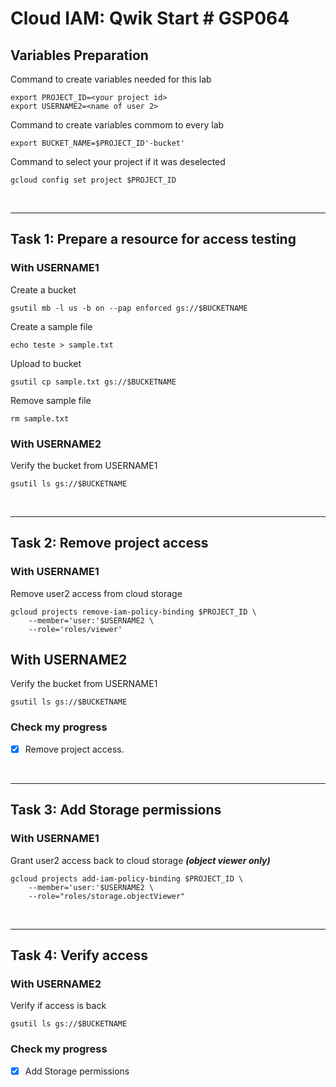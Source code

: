 # **Cloud IAM: Qwik Start # GSP064**

## **Variables Preparation**

Command to create variables needed for this lab

    export PROJECT_ID=<your project id>
    export USERNAME2=<name of user 2>

Command to create variables commom to every lab

    export BUCKET_NAME=$PROJECT_ID'-bucket'

Command to select your project if it was deselected

    gcloud config set project $PROJECT_ID

<br>

---

## **Task 1: Prepare a resource for access testing**
### With **USERNAME1**

Create a bucket
    
    gsutil mb -l us -b on --pap enforced gs://$BUCKETNAME

Create a sample file
    
    echo teste > sample.txt

Upload to bucket
    
    gsutil cp sample.txt gs://$BUCKETNAME

Remove sample file

    rm sample.txt

### With **USERNAME2**
Verify the bucket from USERNAME1
    
    gsutil ls gs://$BUCKETNAME

<br>

---

## **Task 2: Remove project access**
### With **USERNAME1**
Remove user2 access from cloud storage

    gcloud projects remove-iam-policy-binding $PROJECT_ID \
        --member='user:'$USERNAME2 \
        --role='roles/viewer'

## With **USERNAME2**
Verify the bucket from USERNAME1
    
    gsutil ls gs://$BUCKETNAME

### **Check my progress**

- [x] Remove project access.

<br>

---

## **Task 3: Add Storage permissions**
### With **USERNAME1**
Grant user2 access back to cloud storage ***(object viewer only)***

    gcloud projects add-iam-policy-binding $PROJECT_ID \
        --member='user:'$USERNAME2 \
        --role="roles/storage.objectViewer"
<br>

---

## **Task 4: Verify access**
### With **USERNAME2**
Verify if access is back

    gsutil ls gs://$BUCKETNAME
    
### **Check my progress**

- [x] Add Storage permissions